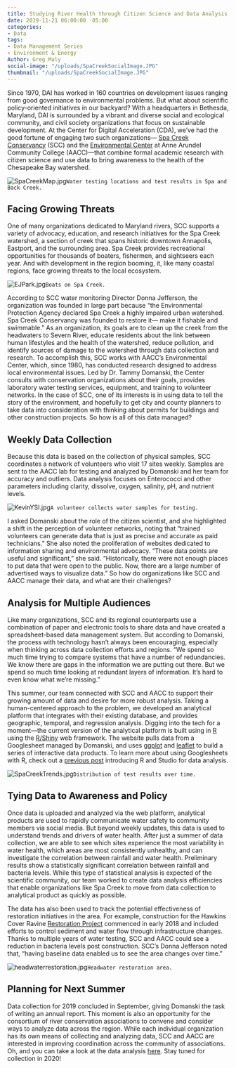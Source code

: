 ```yaml
---
title: Studying River Health through Citizen Science and Data Analysis in Maryland
date: 2019-11-21 06:00:00 -05:00
categories:
- Data
tags:
- Data Management Series
- Environment & Energy
Author: Greg Maly
social-image: "/uploads/SpaCreekSocialImage.JPG"
thumbnail: "/uploads/SpaCreekSocialImage.JPG"
---
```


Since 1970, DAI has worked in 160 countries on development issues ranging from good governance to environmental problems. But what about scientific policy-oriented initiatives in our backyard? With a headquarters in Bethesda, Maryland, DAI is surrounded by a vibrant and diverse social and ecological community, and civil society organizations that focus on sustainable development. At the Center for Digital Acceleration (CDA), we’ve had the good fortune of engaging two such organizations— [Spa Creek Conservancy](https://www.spacreek.net/) (SCC) and the [Environmental Center](https://www.aacc.edu/about/schools-of-study/science-and-technology/environmental-center/) at Anne Arundel Community College (AACC)—that combine formal academic research with citizen science and use data to bring awareness to the health of the Chesapeake Bay watershed.

![SpaCreekMap.jpg](/uploads/SpaCreekMap.jpg)`Water testing locations and test results in Spa and Back Creek.`

<!--more-->

## Facing Growing Threats 

One of many organizations dedicated to Maryland rivers, SCC supports a variety of advocacy, education, and research initiatives for the Spa Creek watershed, a section of creek that spans historic downtown Annapolis, Eastport, and the surrounding area. Spa Creek provides recreational opportunities for thousands of boaters, fishermen, and sightseers each year. And with development in the region booming, it, like many coastal regions, face growing threats to the local ecosystem.

![EJPark.jpg](/uploads/EJPark.jpg)`Boats on Spa Creek.`

According to SCC water monitoring Director Donna Jefferson, the organization was founded in large part because “the Environmental Protection Agency declared Spa Creek a highly impaired urban watershed. Spa Creek Conservancy was founded to restore it— make it fishable and swimmable." As an organization, its goals are to clean up the creek from the headwaters to Severn River, educate residents about the link between human lifestyles and the health of the watershed, reduce pollution, and identify sources of damage to the watershed through data collection and research. To accomplish this, SCC works with AACC’s Environmental Center, which, since 1980, has conducted research designed to address local environmental issues. Led by Dr. Tammy Domanski, the Center consults with conservation organizations about their goals, provides laboratory water testing services, equipment, and training to volunteer networks. In the case of SCC, one of its interests is in using data to tell the story of the environment, and hopefully to get city and county planners to take data into consideration with thinking about permits for buildings and other construction projects. So how is all of this data managed?

## Weekly Data Collection

Because this data is based on the collection of physical samples, SCC coordinates a network of volunteers who visit 17 sites weekly. Samples are sent to the AACC lab for testing and analyzed by Domanski and her team for accuracy and outliers. Data analysis focuses on Enterococci and other parameters including clarity, dissolve, oxygen, salinity, pH, and nutrient levels.

![KevinYSI.jpg](/uploads/KevinYSI.jpg)`A volunteer collects water samples for testing.`

I asked Domanski about the role of the citizen scientist, and she highlighted a shift in the perception of volunteer networks, noting that “trained volunteers can generate data that is just as precise and accurate as paid technicians.” She also noted the proliferation of websites dedicated to information sharing and environmental advocacy. “These data points are useful and significant,” she said. “Historically, there were not enough places to put data that were open to the public. Now, there are a large number of advertised ways to visualize data.” So how do organizations like SCC and AACC manage their data, and what are their challenges?

## Analysis for Multiple Audiences

Like many organizations, SCC and its regional counterparts use a combination of paper and electronic tools to share data and have created a spreadsheet-based data management system. But according to Domanski, the process with technology hasn’t always been encouraging, especially when thinking across data collection efforts and regions. “We spend so much time trying to compare systems that have a number of redundancies. We know there are gaps in the information we are putting out there. But we spend so much time looking at redundant layers of information. It’s hard to even know what we’re missing.”

This summer, our team connected with SCC and AACC to support their growing amount of data and desire for more robust analysis. Taking a human-centered approach to the problem, we developed an analytical platform that integrates with their existing database, and provides geographic, temporal, and regression analysis. Digging into the tech for a moment—the current version of the analytical platform is built using in [R](https://www.r-project.org/) using the [R/Shiny](https://shiny.rstudio.com/) web framework. The website pulls data from a Googlesheet managed by Domanski, and uses [ggplot](https://ggplot2.tidyverse.org/) and [leaflet](https://rstudio.github.io/leaflet/) to build a series of interactive data products. To learn more about using Googlesheets with R, check out a [previous post](https://dai-global-digital.com/getting-started-with-rstudio.html) introducing R and Studio for data analysis. 

![SpaCreekTrends.jpg](/uploads/SpaCreekTrends.jpg)`Distribution of test results over time.`

## Tying Data to Awareness and Policy

Once data is uploaded and analyzed via the web platform, analytical products are used to rapidly communicate water safety to community members via social media. But beyond weekly updates, this data is used to understand trends and drivers of water health. After just a summer of data collection, we are able to see which sites experience the most variability in water health, which areas are most consistently unhealthy, and can investigate the correlation between rainfall and water health. Preliminary results show a statistically significant correlation between rainfall and bacteria levels. While this type of statistical analysis is expected of the scientific community, our team worked to create data analysis efficiencies that enable organizations like Spa Creek to move from data collection to analytical product as quickly as possible. 

The data has also been used to track the potential effectiveness of restoration initiatives in the area. For example, construction for the Hawkins Cover Ravine [Restoration Project](https://www.spacreek.net/index.php/91-restoration-of-hawkins-cove-in-annapolis-begins) commenced in early 2018 and included efforts to control sediment and water flow through infrastructure changes. Thanks to multiple years of water testing, SCC and AACC could see a reduction in bacteria levels post construction. SCC’s Donna Jefferson noted that, “having baseline data enabled us to see the area changes over time.” 

![headwaterrestoration.jpg](/uploads/headwaterrestoration.jpg)`Headwater restoration area.`

## Planning for Next Summer

Data collection for 2019 concluded in September, giving Domanski the task of writing an annual report. This moment is also an opportunity for the consortium of river conservation associations to convene and consider ways to analyze data across the region. While each individual organization has its own means of collecting and analyzing data, SCC and AACC are interested in improving coordination across the community of associations. Oh, and you can take a look at the data analysis [here](https://gamaly.shinyapps.io/SpaCreek/). Stay tuned for collection in 2020!